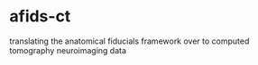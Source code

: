 # afids-ct
translating the anatomical fiducials framework over to computed tomography neuroimaging data 
